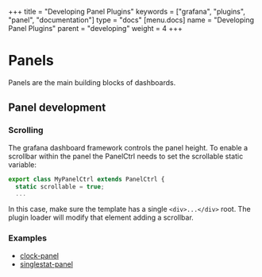 +++
title = "Developing Panel Plugins"
keywords = ["grafana", "plugins", "panel", "documentation"]
type = "docs"
[menu.docs]
name = "Developing Panel Plugins"
parent = "developing"
weight = 4
+++


# Panels

Panels are the main building blocks of dashboards.

## Panel development


### Scrolling
The grafana dashboard framework controls the panel height.  To enable a scrollbar within the panel the PanelCtrl needs to set the scrollable static variable:

```javascript
export class MyPanelCtrl extends PanelCtrl {
  static scrollable = true;
  ...
```

In this case, make sure the template has a single `<div>...</div>` root.  The plugin loader will modify that element adding a scrollbar.



### Examples

- [clock-panel](https://github.com/grafana/clock-panel)
- [singlestat-panel](https://github.com/mareebsiddiqui/grafana/blob/master/public/app/plugins/panel/singlestat/module.ts)


